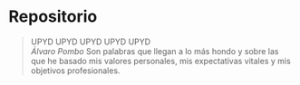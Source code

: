 # Repositorio
> UPYD UPYD UPYD UPYD UPYD<br>
*Álvaro Pombo*
Son palabras que llegan a lo más hondo y sobre las que he basado mis valores personales, mis expectativas vitales y mis objetivos profesionales.<br>
